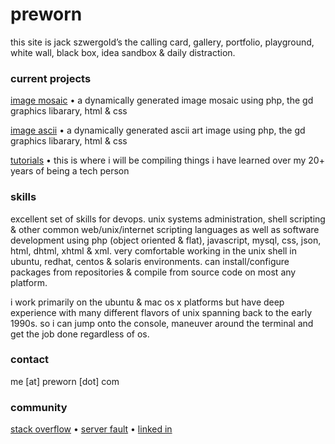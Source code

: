 # preworn
this site is jack szwergold’s the calling card, gallery, portfolio, playground, white wall, black box, idea sandbox & daily distraction.

### current projects
[image mosaic][1] • a dynamically generated image mosaic using php, the gd graphics libarary, html & css

[image ascii][2] • a dynamically generated ascii art image using php, the gd graphics libarary, html & css

[tutorials][3] • this is where i will be compiling things i have learned over my 20+ years of being a tech person

### skills
excellent set of skills for devops. unix systems administration, shell scripting & other common web/unix/internet scripting languages as well as software development using php (object oriented & flat), javascript, mysql, css, json, html, dhtml, xhtml & xml. very comfortable working in the unix shell in ubuntu, redhat, centos & solaris environments. can install/configure packages from repositories & compile from source code on most any platform.

i work primarily on the ubuntu & mac os x platforms but have deep experience with many different flavors of unix spanning back to the early 1990s. so i can jump onto the console, maneuver around the terminal and get the job done regardless of os.

### contact
me [at] preworn [dot] com

### community
[stack overflow][3] • [server fault][4] • [linked in][5]

[1]: mosaic/ "image mosaic"
[2]: ascii/ "image ascii"
[3]: tutorials/ "tutorials"
[4]: http://stackoverflow.com/users/117259/jakegould "stack overflow"
[4]: http://serverfault.com/users/100013/jakegould "server fault"
[5]: http://www.linkedin.com/in/jackszwergold "linked in"